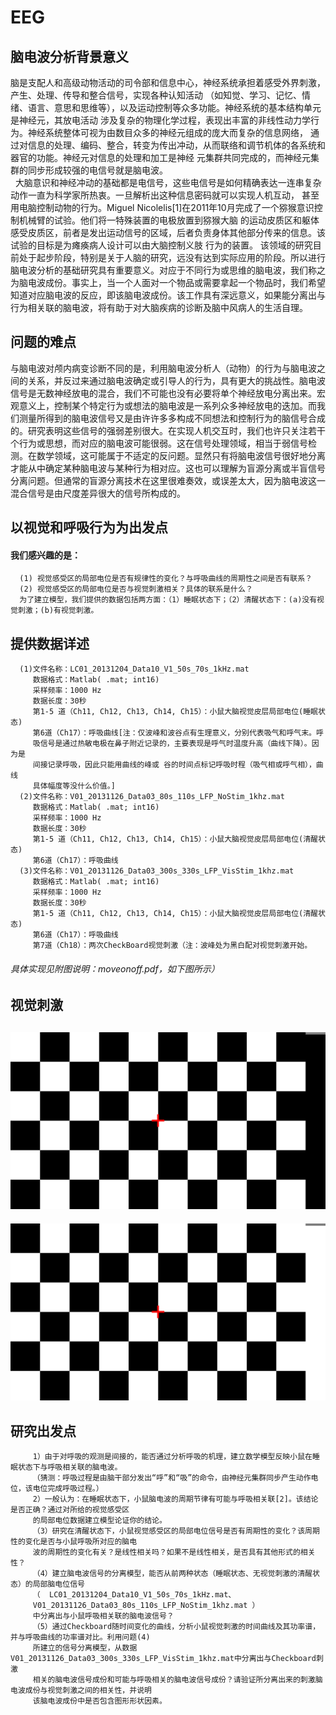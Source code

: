# EEG
## 脑电波分析背景意义
   脑是支配人和高级动物活动的司令部和信息中心，神经系统承担着感受外界刺激，产生、处理、传导和整合信号，实现各种认知活动
（如知觉、学习、记忆、情绪、语言、意思和思维等），以及运动控制等众多功能。神经系统的基本结构单元是神经元，其放电活动
 涉及复杂的物理化学过程，表现出丰富的非线性动力学行为。神经系统整体可视为由数目众多的神经元组成的庞大而复杂的信息网络，
 通过对信息的处理、编码、整合，转变为传出冲动，从而联络和调节机体的各系统和器官的功能。神经元对信息的处理和加工是神经
 元集群共同完成的，而神经元集群的同步形成较强的电信号就是脑电波。     
   大脑意识和神经冲动的基础都是电信号，这些电信号是如何精确表达一连串复杂动作一直为科学家所热衷。一旦解析出这种信息密码就可以实现人机互动，
 甚至用电脑控制动物的行为。Miguel Nicolelis[1]在2011年10月完成了一个猕猴意识控制机械臂的试验。他们将一特殊装置的电极放置到猕猴大脑
 的运动皮质区和躯体感受皮质区，前者是发出运动信号的区域，后者负责身体其他部分传来的信息。该试验的目标是为瘫痪病人设计可以由大脑控制义肢
 行为的装置。
   该领域的研究目前处于起步阶段，特别是关于人脑的研究，远没有达到实际应用的阶段。所以进行脑电波分析的基础研究具有重要意义。对应于不同行为或思维的脑电波，我们称之为脑电波成份。事实上，当一个人面对一个物品或需要拿起一个物品时，我们希望知道对应脑电波的反应，即该脑电波成份。该工作具有深远意义，如果能分离出与行为相关联的脑电波，将有助于对大脑疾病的诊断及脑中风病人的生活自理。
## 问题的难点
   与脑电波对颅内病变诊断不同的是，利用脑电波分析人（动物）的行为与脑电波之间的关系，并反过来通过脑电波确定或引导人的行为，具有更大的挑战性。脑电波信号是无数神经放电的混合，我们不可能也没有必要将单个神经放电分离出来。宏观意义上，控制某个特定行为或想法的脑电波是一系列众多神经放电的迭加。而我们测量所得到的脑电波信号又是由许许多多构成不同想法和控制行为的脑信号合成的。研究表明这些信号的强弱差别很大。在实现人机交互时，我们也许只关注若干个行为或思想，而对应的脑电波可能很弱。这在信号处理领域，相当于弱信号检测。在数学领域，这可能属于不适定的反问题。显然只有将脑电波信号很好地分离才能从中确定某种脑电波与某种行为相对应。这也可以理解为盲源分离或半盲信号分离问题。但通常的盲源分离技术在这里很难奏效，或误差太大，因为脑电波这一混合信号是由尺度差异很大的信号所构成的。
## 以视觉和呼吸行为为出发点
#### 我们感兴趣的是：
      (1) 视觉感受区的局部电位是否有规律性的变化？与呼吸曲线的周期性之间是否有联系？
      (2) 视觉感受区的局部电位是否与视觉刺激相关？具体的联系是什么？
      为了建立模型，我们提供的数据包括两方面：（1）睡眠状态下；（2）清醒状态下：(a)没有视觉刺激；(b)有视觉刺激。
## 提供数据详述
      (1)文件名称：LC01_20131204_Data10_V1_50s_70s_1kHz.mat
         数据格式：Matlab( .mat; int16)
         采样频率：1000 Hz
         数据长度：30秒
         第1-5 道（Ch11, Ch12, Ch13, Ch14, Ch15）：小鼠大脑视觉皮层局部电位(睡眠状态) 
         第6道（Ch17）：呼吸曲线[注：仅波峰和波谷点有生理意义，分别代表吸气和呼气末。呼
         吸信号是通过热敏电极在鼻子附近记录的，主要表现是呼气时温度升高（曲线下降）。因为是
         间接记录呼吸，因此只能用曲线的峰或 谷的时间点标记呼吸时程（吸气相或呼气相），曲线
         具体幅度等没什么价值。]
      (2)文件名称：V01_20131126_Data03_80s_110s_LFP_NoStim_1khz.mat
         数据格式：Matlab( .mat; int16)
         采样频率：1000 Hz
         数据长度：30秒
         第1-5 道（Ch11, Ch12, Ch13, Ch14, Ch15）：小鼠大脑视觉皮层局部电位(清醒状态) 
         第6道（Ch17）：呼吸曲线
      (3)文件名称：V01_20131126_Data03_300s_330s_LFP_VisStim_1khz.mat
         数据格式：Matlab( .mat; int16)
         采样频率：1000 Hz
         数据长度：30秒
         第1-5 道（Ch11, Ch12, Ch13, Ch14, Ch15）：小鼠大脑视觉皮层局部电位(清醒状态) 
         第6道（Ch17）：呼吸曲线
         第7道（Ch18）：两次CheckBoard视觉刺激（注：波峰处为黑白配对视觉刺激开始。
###### 具体实现见附图说明：moveonoff.pdf，如下图所示）
## 视觉刺激
![image](https://github.com/Kevinwenya/EEG/blob/master/Full_Checker_10X6_1.bmp)
--------------------------------------------------------------------------------
![image](https://github.com/Kevinwenya/EEG/blob/master/Full_Checker_10X6_2.bmp)

## 研究出发点
         1）由于对呼吸的观测是间接的，能否通过分析呼吸的机理，建立数学模型反映小鼠在睡眠状态下与呼吸相关联的脑电波。
         （猜测：呼吸过程是由脑干部分发出“呼”和“吸”的命令，由神经元集群同步产生动作电位，该电位完成呼吸过程。）
         2）一般认为：在睡眠状态下，小鼠脑电波的周期节律有可能与呼吸相关联[2]。该结论是否正确？通过对所给的视觉感受区
         的局部电位数据建立模型论证你的结论。
         （3）研究在清醒状态下，小鼠视觉感受区的局部电位信号是否有周期性的变化？该周期性的变化是否与小鼠呼吸所对应的脑电
         波的周期性的变化有关？是线性相关吗？如果不是线性相关，是否具有其他形式的相关性？
         （4）建立脑电波信号的分离模型，能否从前两种状态（睡眠状态、无视觉刺激的清醒状态）的局部脑电位信号  
         （  LC01_20131204_Data10_V1_50s_70s_1kHz.mat、
         V01_20131126_Data03_80s_110s_LFP_NoStim_1khz.mat ）
         中分离出与小鼠呼吸相关联的脑电波信号？
         （5）通过Checkboard随时间变化的曲线，分析小鼠视觉刺激的时间曲线及其功率谱，并与呼吸曲线的功率谱对比。利用问题(4)
         所建立的信号分离模型，从数据V01_20131126_Data03_300s_330s_LFP_VisStim_1khz.mat中分离出与Checkboard刺激
         相关的脑电波信号成份和可能与呼吸相关的脑电波信号成份？请验证所分离出来的刺激脑电波成份与视觉刺激之间的相关性，并说明
         该脑电波成份中是否包含图形形状因素。

